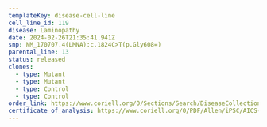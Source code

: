 ```yaml
---
templateKey: disease-cell-line
cell_line_id: 119
disease: Laminopathy
date: 2024-02-26T21:35:41.941Z
snp: NM_170707.4(LMNA):c.1824C>T(p.Gly608=)
parental_line: 13
status: released
clones:
  - type: Mutant
  - type: Mutant
  - type: Control
  - type: Control
order_link: https://www.coriell.org/0/Sections/Search/DiseaseCollection_Detail.aspx?Ref=AICS-0119&Product=CiPSC&PgId=166
certificate_of_analysis: https://www.coriell.org/0/PDF/Allen/iPSC/AICS-0119_CofA.pdf
---
```

